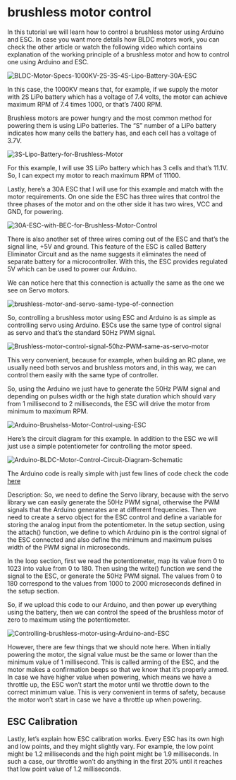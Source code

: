 # brushless motor control


In this tutorial we will learn how to control a brushless motor using Arduino and ESC. In case you want more details how BLDC motors work, you can check the other article or watch the following video which contains explanation of the working principle of a brushless motor and how to control one using Arduino and ESC.


![BLDC-Motor-Specs-1000KV-2S-3S-4S-Lipo-Battery-30A-ESC](https://user-images.githubusercontent.com/60257920/179391842-0b8cf452-c3a1-4186-970b-06149c5b8d81.jpg)


In this case, the 1000KV means that, for example, if we supply the motor with 2S LiPo battery which has a voltage of 7.4 volts, the motor can achieve maximum RPM of 7.4 times 1000, or that’s 7400 RPM.

Brushless motors are power hungry and the most common method for powering them is using LiPo batteries. The “S” number of a LiPo battery indicates how many cells the battery has, and each cell has a voltage of 3.7V.

![3S-Lipo-Battery-for-Brushless-Motor](https://user-images.githubusercontent.com/60257920/179391860-be76182e-9695-4578-9439-48e2c3c2743a.jpg)


For this example, I will use 3S LiPo battery which has 3 cells and that’s 11.1V. So, I can expect my motor to reach maximum RPM of 11100.

Lastly, here’s a 30A ESC that I will use for this example and match with the motor requirements. On one side the ESC has three wires that control the three phases of the motor and on the other side it has two wires, VCC and GND, for powering.

![30A-ESC-with-BEC-for-Brushless-Motor-Control](https://user-images.githubusercontent.com/60257920/179391913-0ddbe4c0-8f11-4bf6-b395-14d1586c8a03.jpg)


There is also another set of three wires coming out of the ESC and that’s the signal line, +5V and ground. This feature of the ESC is called Battery Eliminator Circuit and as the name suggests it eliminates the need of separate battery for a microcontroller. With this, the ESC provides regulated 5V which can be used to power our Arduino.

We can notice here that this connection is actually the same as the one we see on Servo motors.

![brushless-motor-and-servo-same-type-of-connection](https://user-images.githubusercontent.com/60257920/179391931-146bc2ea-bace-4cf1-9b70-c8c4aadcdaec.jpg)


So, controlling a brushless motor using ESC and Arduino is as simple as controlling servo using Arduino. ESCs use the same type of control signal as servo and that’s the standard 50Hz PWM signal.

![Brushless-motor-control-signal-50hz-PWM-same-as-servo-motor](https://user-images.githubusercontent.com/60257920/179391942-014e48bf-4e6a-4ecf-af17-24747dbe23a5.jpg)



This very convenient, because for example, when building an RC plane, we usually need both servos and brushless motors and, in this way, we can control them easily with the same type of controller.

So, using the Arduino we just have to generate the 50Hz PWM signal and depending on pulses width or the high state duration which should vary from 1 millisecond to 2 milliseconds, the ESC will drive the motor from minimum to maximum RPM.

![Arduino-Brushelss-Motor-Control-using-ESC](https://user-images.githubusercontent.com/60257920/179391962-83728d00-4163-42a3-833f-8ec20e8501d2.jpg)


Here’s the circuit diagram for this example. In addition to the ESC we will just use a simple potentiometer for controlling the motor speed.

![Arduino-BLDC-Motor-Control-Circuit-Diagram-Schematic](https://user-images.githubusercontent.com/60257920/179392000-89fdc49a-f993-49c8-9554-f52093145c55.jpg)


The Arduino code is really simple with just few lines of code check the code [here](https://github.com/kira-Developer/brushless-motor/blob/main/task2/Motor_Control.ino)



Description: So, we need to define the Servo library, because with the servo library we can easily generate the 50Hz PWM signal, otherwise the PWM signals that the Arduino generates are at different frequencies. Then we need to create a servo object for the ESC control and define a variable for storing the analog input from the potentiometer. In the setup section, using the attach() function, we define to which Arduino pin is the control signal of the ESC connected and also define the minimum and maximum pulses width of the PWM signal in microseconds.



In the loop section, first we read the potentiometer, map its value from 0 to 1023 into value from 0 to 180. Then using the write() function we send the signal to the ESC, or generate the 50Hz PWM signal. The values from 0 to 180 correspond to the values from 1000 to 2000 microseconds defined in the setup section.

So, if we upload this code to our Arduino, and then power up everything using the battery, then we can control the speed of the brushless motor of zero to maximum using the potentiometer.


![Controlling-brushless-motor-using-Arduino-and-ESC](https://user-images.githubusercontent.com/60257920/179392173-01f6d87d-55bc-4b5a-b6fe-ec3ed95488be.jpg)



However, there are few things that we should note here. When initially powering the motor, the signal value must be the same or lower than the minimum value of 1 millisecond. This is called arming of the ESC, and the motor makes a confirmation beeps so that we know that it’s properly armed. In case we have higher value when powering, which means we have a throttle up, the ESC won’t start the motor until we throttle down to the correct minimum value. This is very convenient in terms of safety, because the motor won’t start in case we have a throttle up when powering.

## ESC Calibration
Lastly, let’s explain how ESC calibration works. Every ESC has its own high and low points, and they might slightly vary. For example, the low point might be 1.2 milliseconds and the high point might be 1.9 milliseconds. In such a case, our throttle won’t do anything in the first 20% until it reaches that low point value of 1.2 milliseconds.

